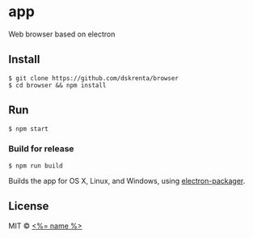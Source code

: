 # app

Web browser based on electron


## Install

```
$ git clone https://github.com/dskrenta/browser
$ cd browser && npm install
```

## Run

```
$ npm start
```

### Build for release

```
$ npm run build
```

Builds the app for OS X, Linux, and Windows, using [electron-packager](https://github.com/electron-userland/electron-packager).


## License

MIT © [<%= name %>](<%= website %>)
